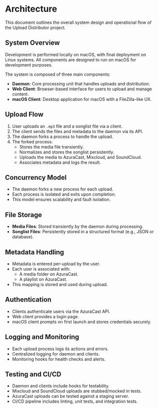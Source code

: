 # Architecture

This document outlines the overall system design and operational flow of the Upload Distributor project.

## System Overview

Development is performed locally on macOS, with final deployment on Linux systems. All components are designed to run on macOS for development purposes.

The system is composed of three main components:

- **Daemon**: Core processing unit that handles uploads and distribution.
- **Web Client**: Browser-based interface for users to upload and manage content.
- **macOS Client**: Desktop application for macOS with a FileZilla-like UX.

## Upload Flow

1. User uploads an `.mp3` file and a songlist file via a client.
2. The client sends the files and metadata to the daemon via its API.
3. The daemon forks a process to handle the upload.
4. The forked process:
   - Stores the media file transiently.
   - Normalizes and stores the songlist persistently.
   - Uploads the media to AzuraCast, Mixcloud, and SoundCloud.
   - Associates metadata and logs the result.

## Concurrency Model

- The daemon forks a new process for each upload.
- Each process is isolated and exits upon completion.
- This model ensures scalability and fault isolation.

## File Storage

- **Media Files**: Stored transiently by the daemon during processing.
- **Songlist Files**: Persistently stored in a structured format (e.g., JSON or database).

## Metadata Handling

- Metadata is entered per-upload by the user.
- Each user is associated with:
  - A media folder on AzuraCast.
  - A playlist on AzuraCast.
- This mapping is stored and used during upload.

## Authentication

- Clients authenticate users via the AzuraCast API.
- Web client provides a login page.
- macOS client prompts on first launch and stores credentials securely.

## Logging and Monitoring

- Each upload process logs its actions and errors.
- Centralized logging for daemon and clients.
- Monitoring hooks for health checks and alerts.

## Testing and CI/CD

- Daemon and clients include hooks for testability.
- Mixcloud and SoundCloud uploads are stubbed/mocked in tests.
- AzuraCast uploads can be tested against a staging server.
- CI/CD pipeline includes linting, unit tests, and integration tests.
